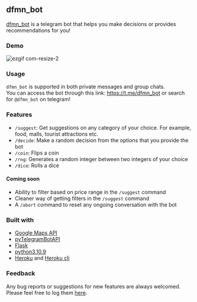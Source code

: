 ## dfmn_bot
[dfmn_bot](https://t.me/dfmn_bot) is a telegram bot that helps you make decisions or provides recommendations for you!

### Demo
![ezgif com-resize-2](https://user-images.githubusercontent.com/85099754/234489111-93b4d1be-4386-4efb-be9f-994bf387c1d8.gif)

### Usage
`dfmn_bot` is supported in both private messages and group chats. <br>
You can access the bot through this link: https://t.me/dfmn_bot or search for `@dfmn_bot` on telegram!

### Features
* `/suggest`: Get suggestions on any category of your choice. For example, food, malls, tourist attractions etc.
* `/decide`: Make a random decision from the options that you provide the bot
* `/coin`: Flips a coin
* `/rng`: Generates a random integer between two integers of your choice
* `/dice`: Rolls a dice

#### Coming soon
* Ability to filter based on price range in the `/suggest` command
* Cleaner way of getting filters in the `/suggest` command
* A `/abort` command to reset any ongoing conversation with the bot

### Built with
* [Google Maps API](https://developers.google.com/maps/documentation)
* [pyTelegramBotAPI](https://pypi.org/project/pyTelegramBotAPI/)
* [Flask](https://flask.palletsprojects.com/en/2.2.x/)
* [python3.10.9](https://www.python.org/downloads/)
* [Heroku](https://www.heroku.com) and [Heroku cli](https://devcenter.heroku.com/articles/heroku-cli)

### Feedback
Any bug reports or suggestions for new features are always welcomed. Please feel free to log them [here](https://github.com/Javiier-pzk/dfmn_bot/issues).



